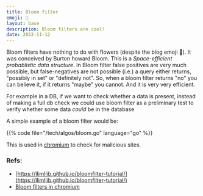 ```yaml
---
title: Bloom filter
emoji: 🌺
layout: base
description: Bloom filters are cool!
date: 2022-11-12
---
```


Bloom filters have nothing to do with flowers (despite the blog emoji 🥸). It was conceived by Burton howard Bloom. This is a _Space-efficient probablistic data structure_. In Bloom filter false positives are very much possible, but false-negatives are not possible (i.e.) a query either returns, "possibly in set" or "definitely not". So, when a bloom filter returns "no" you can believe it, if it returns "maybe" you cannot. And it is very very efficient.

For example in a DB, if we want to check whether a data is present, instead of making a full db check we could use bloom filter as a preliminary test to verify whether some data _could_ be in the database

A simple example of a bloom filter would be:

{{% code file="/tech/algos/bloom.go" language="go" %}}



This is used in [chromium](https://chromium.googlesource.com/chromium/blink/+/refs/heads/main/Source/wtf/BloomFilter.h) to check for malicious sites.



### Refs:
- [https://llimllib.github.io/bloomfilter-tutorial/](https://llimllib.github.io/bloomfilter-tutorial/)
- [Bloom filters in chromium](https://web.archive.org/web/20180814074719/http://blog.alexyakunin.com:80/2010/03/nice-bloom-filter-application.html)